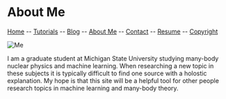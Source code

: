 # About Me

[Home](README.md) -- [Tutorials](Tutorials/README.md) -- [Blog](Blog/README.md) -- [About Me](aboutme.md) -- [Contact](contactme.md) -- [Resume](Resume.pdf) -- [Copyright](copyright.md)

![Me](profile.JPG)

I am a graduate student at Michigan State University studying many-body nuclear physics and machine learning.  When researching a new topic in these subjects it is typically difficult to find one source with a holostic explanation.  My hope is that this site will be a helpful tool for other people research topics in machine learning and many-body theory.

